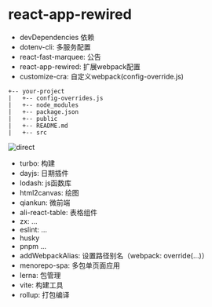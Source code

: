 # react-app-rewired

- devDependencies 依赖
- dotenv-cli: 多服务配置
- react-fast-marquee: 公告
- react-app-rewired: 扩展webpack配置
- customize-cra: 自定义webpack(config-override.js)
```
+-- your-project
|   +-- config-overrides.js
|   +-- node_modules
|   +-- package.json
|   +-- public
|   +-- README.md
|   +-- src
```
![direct](/img/learn_end/customize-cra.png)
- turbo: 构建
- dayjs: 日期插件
- lodash: js函数库
- html2canvas: 绘图
- qiankun: 微前端
- ali-react-table: 表格组件
- zx: ...
- eslint: ...
- husky
- pnpm ...
- addWebpackAlias: 设置路径别名（webpack: override(...)）
- menorepo-spa: 多包单页面应用
- lerna: 包管理
- vite: 构建工具
- rollup: 打包编译